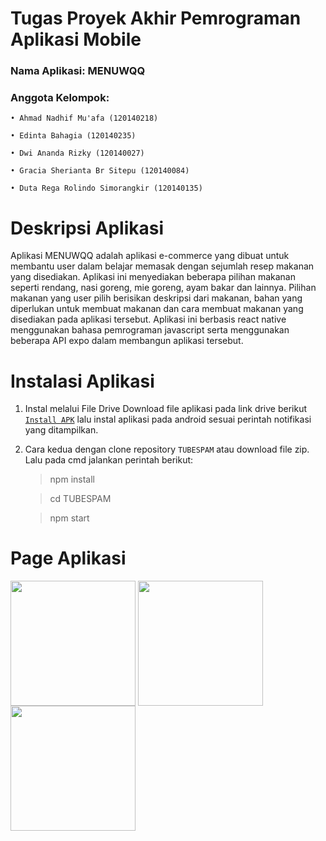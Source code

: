 # Tugas Proyek Akhir Pemrograman Aplikasi Mobile
### Nama Aplikasi: MENUWQQ
### Anggota Kelompok:
  `• Ahmad Nadhif Mu'afa (120140218)`
  
  `• Edinta Bahagia (120140235)`
  
  `• Dwi Ananda Rizky (120140027)`
  
  `• Gracia Sherianta Br Sitepu (120140084)`

  `• Duta Rega Rolindo Simorangkir (120140135)`


# Deskripsi Aplikasi

Aplikasi MENUWQQ adalah aplikasi e-commerce yang dibuat untuk membantu user dalam belajar memasak dengan sejumlah resep makanan yang disediakan. Aplikasi ini menyediakan beberapa pilihan makanan seperti rendang, nasi goreng, mie goreng, ayam bakar dan lainnya. Pilihan makanan yang user pilih berisikan 
deskripsi dari makanan, bahan yang diperlukan untuk membuat makanan dan cara membuat makanan yang disediakan pada aplikasi tersebut. Aplikasi ini 
berbasis react native menggunakan bahasa pemrograman javascript serta menggunakan beberapa API expo dalam membangun aplikasi tersebut.

# Instalasi Aplikasi
 1. Instal melalui File Drive
 Download file aplikasi pada link drive berikut [`Install APK`](https://drive.google.com/drive/folders/1onxPgGCwjeOXag3Bt8zvR-d7KUtbsP0H?usp=sharing) lalu instal aplikasi pada android sesuai perintah notifikasi yang ditampilkan.

 2. Cara kedua dengan clone repository `TUBESPAM` atau download file zip. Lalu pada cmd jalankan perintah berikut:

    > npm install

    > cd TUBESPAM

    > npm start

# Page Aplikasi 

  <img src="" align="center" width="200px">  <img src="" align="center" width="200px">  <img src="" align="center" width="200px">

